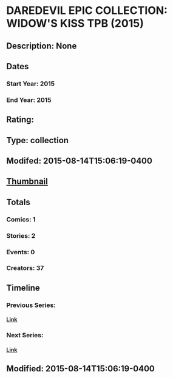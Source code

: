 # DAREDEVIL EPIC COLLECTION: WIDOW'S KISS TPB (2015)
## Description: None
## Dates
### Start Year: 2015
### End Year: 2015
## Rating: 
## Type: collection
## Modifed: 2015-08-14T15:06:19-0400
## [Thumbnail](http://i.annihil.us/u/prod/marvel/i/mg/b/40/image_not_available.jpg)
## Totals
### Comics: 1
### Stories: 2
### Events: 0
### Creators: 37
## Timeline
### Previous Series: 
#### [Link]()
### Next Series: 
#### [Link]()
## Modified: 2015-08-14T15:06:19-0400